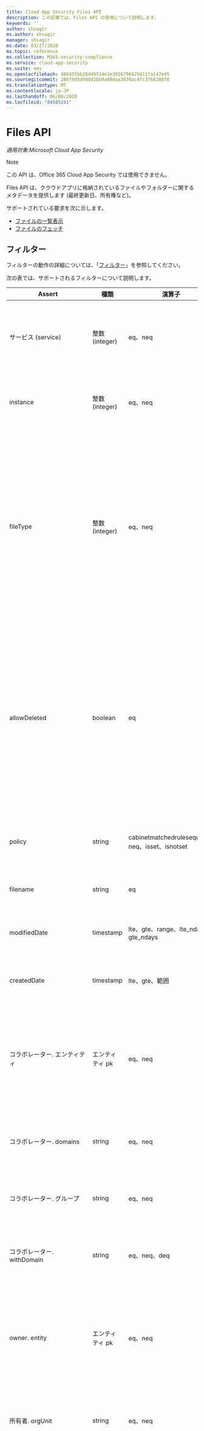 ```yaml
---
title: Cloud App Security Files API
description: この記事では、Files API の使用について説明します。
keywords: ''
author: shsagir
ms.author: shsagir
manager: shsagir
ms.date: 03/27/2020
ms.topic: reference
ms.collection: M365-security-compliance
ms.service: cloud-app-security
ms.suite: ems
ms.openlocfilehash: 486455bb28d49514e1e3926796425411fa147e45
ms.sourcegitcommit: 286f8d5d940d1bb9a09daa3070ac4fc3768208f8
ms.translationtype: MT
ms.contentlocale: ja-JP
ms.lasthandoff: 06/08/2020
ms.locfileid: "84505241"
---
```

# <a name="files-api"></a>Files API

*適用対象:Microsoft Cloud App Security*

> [!NOTE]
> この API は、Office 365 Cloud App Security では使用できません。

Files API は、クラウドアプリに格納されているファイルやフォルダーに関するメタデータを提供します (最終更新日、所有権など)。

サポートされている要求を次に示します。

- [ファイルの一覧表示](api-files-list.md)
- [ファイルのフェッチ](api-files-fetch.md)

## <a name="filters"></a>フィルター

フィルターの動作の詳細については、「[フィルター](api-introduction.md#filters)」を参照してください。

次の表では、サポートされるフィルターについて説明します。

| Assert | 種類 | 演算子 | Description |
| --- | --- | --- | --- |
| サービス (service) | 整数 (integer) | eq、neq | 指定されたアプリ appID からファイルをフィルター処理します。例: 11770 |
| instance | 整数 (integer) | eq、neq | 指定されたインスタンスのファイルをフィルター処理する |
| fileType | 整数 (integer) | eq、neq | ファイルの種類が指定されたファイルをフィルター処理します。 指定できる値は、次のとおりです。<br /><br />**0**: その他<br />**1**: ドキュメント<br />**2**: スプレッドシート<br />**3**: プレゼンテーション<br />**4**: テキスト<br />**5**: 画像<br />**6**: フォルダー |
| allowDeleted | boolean | eq | 指定できる値は、次のとおりです。<br /><br />**true**: 削除されたファイルを返します<br />**false**または not set: (trashed を含む) 削除されていないファイルを返します。 これは trashed 演算子によって上書きされます |
| policy | string | cabinetmatchedrulesequals、neq、isset、isnotset | 指定したポリシーに関連するアクティビティをフィルター処理する |
| filename | string | eq | ファイルをファイル名でフィルター処理する |
| modifiedDate | timestamp | lte、gte、range、lte_ndays、gte_ndays | ファイルが最後に変更された日付でフィルター処理する |
| createdDate | timestamp | lte、gte、範囲 | ファイルが作成された日付でフィルター処理する |
| コラボレーター. エンティティ | エンティティ pk | eq、neq | 指定したエンティティと共有されているファイルをフィルター処理します。 例: `[{ "id": "entity-id", "saas": 11161, "inst": 0 }]` |
| コラボレーター. domains | string | eq、neq | 指定したドメインと共有されているファイルをフィルター処理する |
| コラボレーター. グループ | string | eq、neq | 指定したグループと共有されているファイルをフィルター処理する |
| コラボレーター. withDomain | string | eq、neq、deq | 指定したドメインと共有されているファイルをフィルター処理する |
| owner. entity | エンティティ pk | eq、neq | 指定されたエンティティが所有するファイルをフィルター処理します。 例: `[{ "id": "entity-id", "saas": 11161, "inst": 0 }]` |
| 所有者. orgUnit | string | eq、neq | 指定した組織単位の所有者を含むファイルをフィルター処理する |
| 共有 | 整数 (integer) | eq、neq | 指定された共有レベルでファイルをフィルター処理します。 指定できる値は、次のとおりです。<br /><br />**4**: パブリック (インターネット)<br />**3**: パブリック<br />**2**: 外部<br />**1**: 内部<br />**0**: プライベート |
| フィールド | string | eq、neq | ファイル ID でファイルをフィルター処理する |
| fileLabels | string | eq、neq、isset、isnotset | 指定されたファイルラベル (タグ) Id を含むファイルをフィルター処理します |
| fileScanLabels | string | eq、neq、isset、isnotset | 指定されたコンテンツ検査警告 (タグ) Id を含むファイルをフィルター処理します |
| 拡張機能 | string | eq、neq | 指定されたファイル拡張子でファイルをフィルター処理する |
| mimeType | string | eq、neq | 指定された MIME の種類でファイルをフィルター処理します。1つの文字列である必要があります |
| trashed | boolean | eq | 指定できる値は、次のとおりです。<br /><br />**true**: trashed ファイルのみを返します。<br />**false**: trashed 以外のファイルを返します。 |
| parentFolder | folder | eq、neq | 指定されたフォルダーに含まれるファイルをフィルター処理する |
| folder | boolean | eq | 指定できる値は、次のとおりです。<br /><br />**true**: フォルダーのみを返します。<br >**false**: ファイルのみを返します |
| 検疫 | boolean | eq | 指定できる値は、次のとおりです。<br /><br />**true**: 検疫済みのファイルのみを返します。<br />**false**: 非検疫ファイルのみを返します |
| snapshotLastModifiedDate | timestamp | lte、gte、範囲 | スナップショットが最後に変更された日付でファイルをフィルター処理する |

[!INCLUDE [Open support ticket](includes/support.md)]
